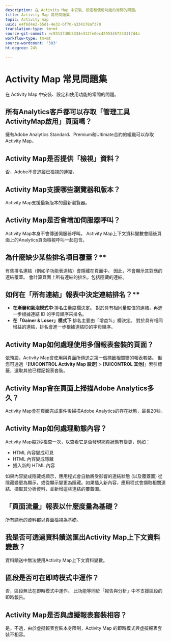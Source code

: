 ```yaml
---
description: 在 Activity Map 中安裝、設定和使用功能的常問的問題。
title: Activity Map 常見問題集
topic: Activity map
uuid: e4f6d4e2-55d1-4e32-bf70-a334178af370
translation-type: tm+mt
source-git-commit: ec93137d0b5334e312fe0ec42953457243117d4a
workflow-type: tm+mt
source-wordcount: '503'
ht-degree: 24%

---
```



# Activity Map 常見問題集

在 Activity Map 中安裝、設定和使用功能的常問的問題。

## 所有Analytics客戶都可以存取「管理工具ActivityMap啟用」頁面嗎？

擁有Adobe Analytics Standard、Premium和Ultimate合約的組織可以存取Activity Map。

## Activity Map是否提供「檢視」資料？

否，Adobe不會追蹤已檢視的連結。

## Activity Map支援哪些瀏覽器和版本？

Activity Map支援最新版本的最新瀏覽器。

## Activity Map是否會增加伺服器呼叫？

Activity Map本身不會傳送伺服器呼叫。 Activity Map上下文資料變數會隨後頁面上的Analytics頁面檢視呼叫一起包含。

## 為什麼缺少某些排名項目覆蓋？**

有些排名連結（例如子功能表連結）會隱藏在頁面中。 因此，不會顯示其對應的連結覆蓋。 會計算頁面上所有連結的排名，包括隱藏的連結。

## 如何在「所有連結」報表中決定連結排名？**

* **在漸層和氣泡模式中**:排名由量度欄決定。 對於具有相同量度值的連結，再進一步根據連結 ID 的字母順序來排名。
* **在「Gainer &amp; Loser」模式下**:排名主要由「增益%」欄決定。 對於具有相同增益的連結，排名會進一步根據連結ID的字母順序。

## Activity Map如何處理使用多個報表套裝的頁面？

依預設，Activity Map會使用與頁面所傳送之第一個標籤相關聯的報表套裝。 但您可透過「**[!UICONTROL Activity Map 設定]** > **[!UICONTROL 其他]**」索引標籤，選取其他已標記報表套裝。

## Activity Map會在頁面上掃描Adobe Analytics多久？

Activity Map會在頁面完成事件後掃描Adobe Analytics的存在狀態，最長20秒。

## Activity Map如何處理動態內容？

Activity Map每2秒檢查一次，以查看它是否發現網頁狀態有變更，例如：

* HTML 內容變成可見
* HTML 內容變成隱藏
* 插入新的 HTML 內容

如果內容變成隱藏或顯示，應用程式會自動將受影響的連結狀態 (以及覆蓋圖) 從隱藏變更為顯示，或從顯示變更為隱藏。如果插入新內容，應用程式會擷取相關連結、擷取其分析資料，並新增這些連結的覆蓋圖。

## 「頁面流量」報表以什麼度量為基礎？

所有顯示的資料都以頁面檢視為基礎。

## 我是否可透過資料饋送匯出Activity Map上下文資料變數？

資料饋送中無法使用Activity Map上下文資料變數。

## 區段是否可在即時模式中運作？

否，區段無法在即時模式中運作。 此功能等同於「報告與分析」中不支援區段的即時報告。

## Activity Map是否與虛擬報表套裝相容？

是。不過，由於虛擬報表套裝本身限制，Activity Map 的即時模式與虛擬報表套裝不相容。
